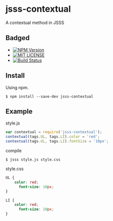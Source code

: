 jsss-contextual
===============

A contextual method in JSSS

## Badged
+ [![NPM Version](http://img.shields.io/npm/v/jsss-contextual.svg)](https://www.npmjs.org/package/jsss-contextual)
+ [![MIT LICENSE](http://img.shields.io/badge/license-MIT-brightgreen.svg)](https://github.com/watilde/jsss-contextual/blob/master/LICENSE)
+ [![Build Status](https://api.travis-ci.org/watilde/jsss-contextual.svg)](https://travis-ci.org/watilde/jsss-contextual)

## Install

Using npm.
```
$ npm install --save-dev jsss-contextual
```

## Example
style.js
```js
var contextual = require('jsss-contextual');
contextual(tags.UL, tags.LI).color = 'red';
contextual(tags.UL, tags.LI).fontSize = '10px';
```

compile
```
$ jsss style.js style.css
```

style.css
```css
UL {
    color: red;
      font-size: 10px;
}

LI {
    color: red;
      font-size: 10px;
}
```
